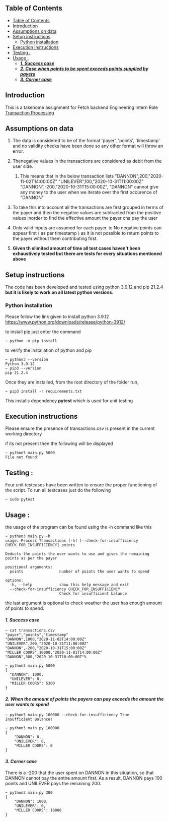 ## Table of Contents

- [Table of Contents](#table-of-contents)
- [Introduction](#introduction)
- [Assumptions on data](#assumptions-on-data)
- [Setup instructions](#setup-instructions)
  - [Python installation](#python)
- [Execution instructions](#execution-instructions)
- [Testing :](#testing-)
- [Usage :](#usage-)
    - [***1. Success case***](#1-success-case)
    - [***2. Case when points to be spent exceeds points supplied by payers***](#2-case-when-points-to-be-spent-exceeds-points-supplied-by-payers)
    - [***3. Corner case***](#3-corner-case)

## Introduction

This is a takehome assignment for Fetch backend Engineering Intern Role [Transaction Processing](https://docs.google.com/document/d/1Yn_xAonwLOINma3MquU5ag6KoNMkrH3uA-99pJvqaWs/edit)

## Assumptions on data 

1. The data is considered to be of the format 'payer', 'points', 'timestamp' and no validity checks have been done so any other format will throw an error.

2. Thenegative values in the transactions are considered as debit from the user side.
    1. This means that in the below transaction lists
    "DANNON",200,"2020-11-02T14:00:00Z"
    "UNILEVER",100,"2020-10-31T11:00:00Z"
    "DANNON",-200,"2020-10-31T15:00:00Z",
    "DANNON" cannot give any money to the user when we iterate over the first occurence of "DANNON" 

3. To take this into account all the transactions are first grouped in terms of the payer and then the negative values are subtracted from the positive values inorder to find the effective amount the payer cna pay the user
4. Only valid inputs are assumed for each payer. ie No negative points can appear first ( as per timestamp ) as it is not possible to return points to the payer without them contributing first.
   
5. **Given th elimited amount of time all test cases haven't been exhaustively tested but there are tests for every situations mentioned above**


## Setup instructions

The code has been developed and tested using python 3.9.12 and pip 21.2.4 **but it is likely to work on all latest python versions**. 

### Python installation


Please follow the link given to install python 3.9.12 https://www.python.org/downloads/release/python-3912/

to install pip just enter the command 

``` 
~ python -m pip install 
```

to verify the installation of python and pip

```
~ python3 --version
Python 3.9.12
~ pip3 --version
pip 21.2.4
```

Once they are installed, from the root directory of the folder run, 

```
~ pip3 install -r requirements.txt
```

This installs dependency **pytest** which is used for unit testing

## Execution instructions

Please ensure the presence of transactions.csv is present in the current working directory

if its not present then the following will be displayed

```
~ python3 main.py 5000
File not found!
```

## Testing :

Four unit testcases have been written to ensure the proper functioning of the script. To run all testcases just do the following
```
~ sudo pytest
```

## Usage :
the usage of the program can be found using the -h command like this

```
~ python3 main.py -h
usage: Process Transactions [-h] [--check-for-insufficiency CHECK_FOR_INSUFFICIENCY] points

Deducts the points the user wants to use and gives the remaining points as per the payer

positional arguments:
  points                number of points the user wants to spend

options:
  -h, --help            show this help message and exit
  --check-for-insufficiency CHECK_FOR_INSUFFICIENCY
                        Check for insufficient balance

```

the last argument is optional to check weather the user has enough amount of points to spend.

#### ***1. Success case***

```
~ cat transactions.csv
"payer","points","timestamp"
"DANNON",1000,"2020-11-02T14:00:00Z"
"UNILEVER",200,"2020-10-31T11:00:00Z"
"DANNON",-200,"2020-10-31T15:00:00Z"
"MILLER COORS",10000,"2020-11-01T14:00:00Z"
"DANNON",300,"2020-10-31T10:00:00Z"% 

~ python3 main.py 5000
{
  "DANNON": 1000,
  "UNILEVER": 0,
  "MILLER COORS": 5300
}
```


#### ***2. When the amount of points the payers can pay exceeds the amount the user wants to spend***
```
~ python3 main.py 100000 --check-for-insufficiency True 
Insufficient Balance!
```
```
~ python3 main.py 100000  
{
    "DANNON": 0,
    "UNILEVER": 0,
    "MILLER COORS": 0
}
```

#### ***3. Corner case***

There is a -200 that the user spent on DANNON in this situation, so that DANNON cannot pay the entire amount first. As a result, DANNON pays 100 points and UNILEVER pays the remaining 200.

```
~ python3 main.py 300
{
    "DANNON": 1000,
    "UNILEVER": 0,
    "MILLER COORS": 10000
}
```


